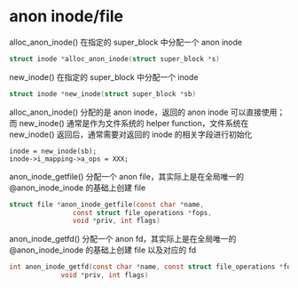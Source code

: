 # anon inode/file


alloc_anon_inode() 在指定的 super_block 中分配一个 anon inode

```c
struct inode *alloc_anon_inode(struct super_block *s)
```


new_inode() 在指定的 super_block 中分配一个 inode

```c
struct inode *new_inode(struct super_block *sb)
```

alloc_anon_inode() 分配的是 anon inode，返回的 anon inode 可以直接使用；而 new_inode() 通常是作为文件系统的 helper function，文件系统在 new_inode() 返回后，通常需要对返回的 inode 的相关字段进行初始化

```
inode = new_inode(sb);
inode->i_mapping->a_ops = XXX;
```


anon_inode_getfile() 分配一个 anon file，其实际上是在全局唯一的 @anon_inode_inode 的基础上创建 file

```c
struct file *anon_inode_getfile(const char *name,
				const struct file_operations *fops,
				void *priv, int flags)
```


anon_inode_getfd() 分配一个 anon fd，其实际上是在全局唯一的 @anon_inode_inode 的基础上创建 file 以及对应的 fd

```c
int anon_inode_getfd(const char *name, const struct file_operations *fops,
		     void *priv, int flags)
```